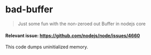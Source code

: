 # bad-buffer

> Just some fun with the non-zeroed out Buffer in nodejs core

#### Relevant issue: https://github.com/nodejs/node/issues/4660


This code dumps uninitialized memory.


